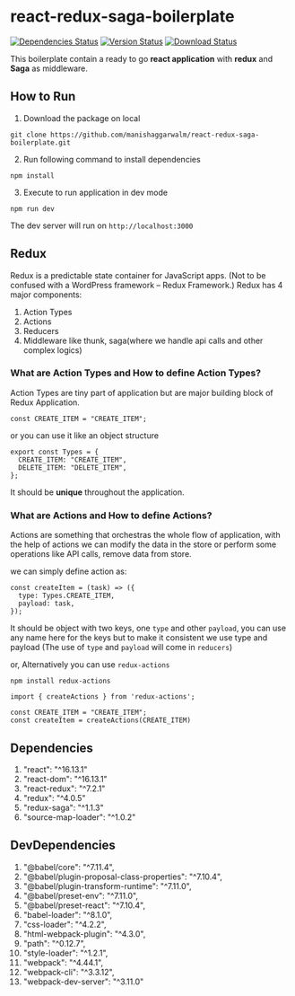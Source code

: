 # react-redux-saga-boilerplate

[![Dependencies Status](https://david-dm.org/manishaggarwalm/react-redux-saga-boilerplate.svg)](https://www.npmjs.com/package/react-redux-saga-boilerplate)
[![Version Status](https://badge.fury.io/js/react-redux-saga-boilerplate.svg)](https://www.npmjs.com/package/react-redux-saga-boilerplate)
[![Download Status](https://img.shields.io/npm/dt/react-redux-saga-boilerplate.svg)](https://www.npmjs.com/package/react-redux-saga-boilerplate)

This boilerplate contain a ready to go **react application** with **redux** and **Saga** as middleware.

## How to Run

1. Download the package on local

```
git clone https://github.com/manishaggarwalm/react-redux-saga-boilerplate.git
```

2. Run following command to install dependencies

```
npm install
```

3. Execute to run application in dev mode

```
npm run dev
```

The dev server will run on `http://localhost:3000`

## Redux

Redux is a predictable state container for JavaScript apps. (Not to be confused with a WordPress framework – Redux Framework.)
Redux has 4 major components:

1. Action Types
2. Actions
3. Reducers
4. Middleware like thunk, saga(where we handle api calls and other complex logics)

### What are Action Types and How to define Action Types?

Action Types are tiny part of application but are major building block of Redux Application.

```
const CREATE_ITEM = "CREATE_ITEM";
```

or you can use it like an object structure

```
export const Types = {
  CREATE_ITEM: "CREATE_ITEM",
  DELETE_ITEM: "DELETE_ITEM",
};
```

It should be **unique** throughout the application.

### What are Actions and How to define Actions?

Actions are something that orchestras the whole flow of application, with the help of actions we can modify the data in the store or perform some operations like API calls, remove data from store.

we can simply define action as:

```
const createItem = (task) => ({
  type: Types.CREATE_ITEM,
  payload: task,
});
```

It should be object with two keys, one `type` and other `payload`, you can use any name here for the keys but to make it consistent we use type and payload (The use of `type` and `payload` will come in `reducers`)

or, Alternatively you can use `redux-actions`

```
npm install redux-actions
```

```
import { createActions } from 'redux-actions';

const CREATE_ITEM = "CREATE_ITEM";
const createItem = createActions(CREATE_ITEM)

```

## Dependencies

1. "react": "^16.13.1"
2. "react-dom": "^16.13.1"
3. "react-redux": "^7.2.1"
4. "redux": "^4.0.5"
5. "redux-saga": "^1.1.3"
6. "source-map-loader": "^1.0.2"

## DevDependencies

1. "@babel/core": "^7.11.4",
2. "@babel/plugin-proposal-class-properties": "^7.10.4",
3. "@babel/plugin-transform-runtime": "^7.11.0",
4. "@babel/preset-env": "^7.11.0",
5. "@babel/preset-react": "^7.10.4",
6. "babel-loader": "^8.1.0",
7. "css-loader": "^4.2.2",
8. "html-webpack-plugin": "^4.3.0",
9. "path": "^0.12.7",
10. "style-loader": "^1.2.1",
11. "webpack": "^4.44.1",
12. "webpack-cli": "^3.3.12",
13. "webpack-dev-server": "^3.11.0"
